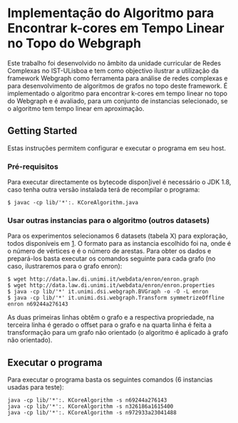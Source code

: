 # Implementação do Algoritmo para Encontrar k-cores em Tempo Linear no Topo do Webgraph

Este trabalho foi desenvolvido no âmbito da unidade curricular de Redes Complexas no IST-ULisboa e tem como objectivo ilustrar a utilização da framework Webgraph como ferramenta para análise de redes complexas e para desenvolvimento de algoritmos de grafos no topo deste framework. É implementado o algoritmo para encontrar k-cores em tempo linear no topo do Webgraph e é avaliado, para um conjunto de instancias selecionado, se o algoritmo tem tempo linear em aproximação.

## Getting Started

Estas instruções permitem configurar e executar o programa em seu host.

### Pré-requisitos

Para executar directamente os bytecode dispon]ivel é necessário o JDK 1.8, caso tenha outra versão instalada terá de recompilar o programa:

```
$ javac -cp lib/'*':. KCoreAlgorithm.java
```

### Usar outras instancias para o algoritmo (outros datasets)

Para os experimentos selecionamos 6 datasets (tabela X) para exploração, todos disponíveis em [1](http://law.di.unimi.it/datasets.php). O formato para as instancia escolhido foi n<x>a<y>, onde <x> é o número de vértices e <y> é o número de arestas. Para obter os dados e prepará-los basta executar os comandos seguinte para cada grafo (no caso, ilustraremos para o grafo enron):

```
$ wget http://data.law.di.unimi.it/webdata/enron/enron.graph
$ wget http://data.law.di.unimi.it/webdata/enron/enron.properties
$ java -cp lib/'*' it.unimi.dsi.webgraph.BVGraph -o -O -L enron
$ java -cp lib/'*' it.unimi.dsi.webgraph.Transform symmetrizeOffline enron n69244a276143
```

As duas primeiras linhas obtêm o grafo e a respectiva propriedade, na terceira linha é gerado o offset para o grafo e na quarta linha é feita a transformação para um grafo não orientado (o algoritmo é aplicado à grafo não orientado).

## Executar o programa

Para executar o programa basta os seguintes comandos (6 instancias usadas para teste):

```
java -cp lib/'*':. KCoreAlgorithm -s n69244a276143
java -cp lib/'*':. KCoreAlgorithm -s n326186a1615400
java -cp lib/'*':. KCoreAlgorithm -s n972933a23041488
```


